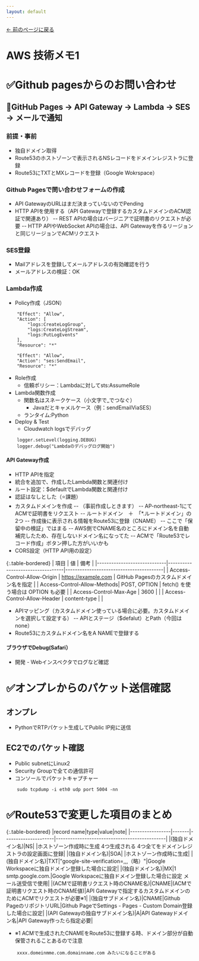```yaml
---
layout: default
---
```

[← 前のページに戻る](/index.html)
# AWS 技術メモ1
# ✅Github pagesからのお問い合わせ
## 🔹GitHub Pages → API Gateway → Lambda → SES → メールで通知
### 前提・事前
- 独自ドメイン取得
- Route53のホストゾーンで表示されるNSレコードをドメインレジストラに登録
- Route53にTXTとMXレコードを登録（Google Wokrspace）

### Github Pagesで問い合わせフォームの作成
- API GatewayのURLはまだ決まっていないのでPending
- HTTP APIを使用する（API Gatewayで登録するカスタムドメインのACM認証で関連あり）
  -- REST APIの場合はバージニアで証明書のリクエストが必要
  -- HTTP APIやWebSocket APIの場合は、API Gatewayを作るリージョンと同じリージョンでACMリクエスト
### SES登録
- Mailアドレスを登録してメールアドレスの有効確認を行う
- メールアドレスの検証：OK

### Lambda作成
- Policy作成（JSON）
~~~
    "Effect": "Allow",
    "Action": [
        "logs:CreateLogGroup",
        "logs:CreateLogStream",
        "logs:PutLogEvents"
    ],
    "Resource": "*"

    "Effect": "Allow",
    "Action": "ses:SendEmail",
    "Resource": "*"
~~~
- Role作成
  - 信頼ポリシー：Lambdaに対してsts:AssumeRole
- Lambda関数作成
  - 関数名はスネークケース（小文字で_でつなぐ）
    - Javaだとキャメルケース（例：sendEmailViaSES）
  - ランタイム:Python
- Deploy & Test
  - Cloudwatch logsでデバッグ
~~~
    logger.setLevel(logging.DEBUG)
    logger.debug("Lambdaのデバッグログ開始")
~~~
#### API Gateway作成
- HTTP APIを指定
- 統合を追加で、作成したLambda関数と関連付け
- ルート設定：$defaultでLambda関数と関連付け
- 認証はなしとした（⭐️課題）
- カスタムドメインを作成
  -- （事前作成しときます）
  -- AP-northeast-1にてACMで証明書をリクエスト
  -- ルートドメイン　＋　「*.ルートドメイン」の2つ
  -- 作成後に表示される情報をRoute53に登録（CNAME）
  -- ここで「保留中の検証」ではまる
  -- AWS側でCNAME名のところにドメイン名を自動補完したため、存在しないドメイン名になってた
  -- ACMで「Route53でレコード作成」ボタン押した方がいいかも
- CORS設定（HTTP API用の設定）

{:.table-bordered}
| 項目                        | 値                             | 備考                                    |
|-----------------------------|----------------------------------|-----------------------------------------|
| Access-Control-Allow-Origin | https://example.com             | GitHub Pagesのカスタムドメイン名を指定     |
| Access-Control-Allow-Methods| POST, OPTION                    | fetch() を使う場合は OPTION も必要        |
| Access-Control-Max-Age      | 3600                            |                                           |
| Access-Control-Allow-Header | content-type                    |                                           |

- APIマッピング（カスタムドメイン使っている場合に必要。カスタムドメインを選択して設定する）
  -- APIとステージ（$defalut）とPath（今回はnone）
- Route53にカスタムドメイン名をA NAMEで登録する

#### ブラウザでDebug(Safari）
- 開発 - Webインスペクタでログなど確認



# ✅オンプレからのパケット送信確認

## オンプレ
- PythonでRTPパケット生成してPublic IP宛に送信

## EC2でのパケット確認
- Public subnetにLinux2
- Security Groupで全ての通信許可
- コンソールでパケットキャプチャー
~~~
    sudo tcpdump -i eth0 udp port 5004 -nn
~~~

# ✅Route53で変更した項目のまとめ

{:.table-bordered}
|record name|type|value|note|
|-----------------|-------|---------------------|----------------------------------------------|
|(独自ドメイン名)|NS| |ホストゾーン作成時に生成 4つ生成される 4つ全てをドメインレジストラの設定画面に登録|
|(独自ドメイン名)|SOA| |ホストゾーン作成時に生成|
|(独自ドメイン名)|TXT|"google-site-verification=,,,（略）"|Google Workspaceに独自ドメイン登録した場合に設定|
|(独自ドメイン名)|MX|1 smtp.google.com.|Google Workspaceに独自ドメイン登録した場合に設定 メール送受信で使用|
|(ACMで証明書リクエスト時のCNAME名)|CNAME|(ACMで証明書リクエスト時のCNAME値)|API Gatewayで指定するカスタムドメインのためにACMでリクエストが必要※1|
|(独自サブドメイン名)|CNAME|Github PageのリポジトリURL|Github PageでSettings - Pages - Custom Domain登録した場合に設定|
|(API Gatewayの独自サブドメイン名)|A|API Gatewayドメイン名|API Gateway作ったら指定必要|
- ※1 ACMで生成されたCNAMEをRoute53に登録する時、ドメイン部分が自動保管されることあるので注意
~~~
    xxxx.domeinmme.com.domainname.com みたいになることがある
~~~




